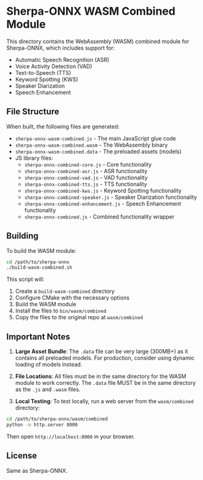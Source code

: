 # Sherpa-ONNX WASM Combined Module

This directory contains the WebAssembly (WASM) combined module for Sherpa-ONNX, which includes support for:
- Automatic Speech Recognition (ASR)
- Voice Activity Detection (VAD)
- Text-to-Speech (TTS)
- Keyword Spotting (KWS)
- Speaker Diarization
- Speech Enhancement

## File Structure

When built, the following files are generated:
- `sherpa-onnx-wasm-combined.js` - The main JavaScript glue code
- `sherpa-onnx-wasm-combined.wasm` - The WebAssembly binary
- `sherpa-onnx-wasm-combined.data` - The preloaded assets (models)
- JS library files:
  - `sherpa-onnx-combined-core.js` - Core functionality
  - `sherpa-onnx-combined-asr.js` - ASR functionality
  - `sherpa-onnx-combined-vad.js` - VAD functionality
  - `sherpa-onnx-combined-tts.js` - TTS functionality
  - `sherpa-onnx-combined-kws.js` - Keyword Spotting functionality
  - `sherpa-onnx-combined-speaker.js` - Speaker Diarization functionality
  - `sherpa-onnx-combined-enhancement.js` - Speech Enhancement functionality
  - `sherpa-onnx-combined.js` - Combined functionality wrapper

## Building

To build the WASM module:

```bash
cd /path/to/sherpa-onnx
./build-wasm-combined.sh
```

This script will:
1. Create a `build-wasm-combined` directory
2. Configure CMake with the necessary options
3. Build the WASM module
4. Install the files to `bin/wasm/combined`
5. Copy the files to the original repo at `wasm/combined`

## Important Notes

1. **Large Asset Bundle**: The `.data` file can be very large (300MB+) as it contains all preloaded models. For production, consider using dynamic loading of models instead.

2. **File Locations**: All files must be in the same directory for the WASM module to work correctly. The `.data` file MUST be in the same directory as the `.js` and `.wasm` files.

3. **Local Testing**: To test locally, run a web server from the `wasm/combined` directory:

```bash
cd /path/to/sherpa-onnx/wasm/combined
python -m http.server 8000
```

Then open `http://localhost:8000` in your browser.

## License

Same as Sherpa-ONNX. 